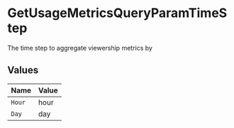 # GetUsageMetricsQueryParamTimeStep

The time step to aggregate viewership metrics by



## Values

| Name   | Value  |
| ------ | ------ |
| `Hour` | hour   |
| `Day`  | day    |